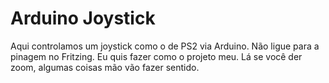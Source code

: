 # Arduino Joystick

Aqui controlamos um joystick como o de PS2 via Arduino. Não ligue para a pinagem no Fritzing. Eu quis fazer como o projeto meu. Lá se você der zoom, algumas coisas mão vão fazer sentido.
